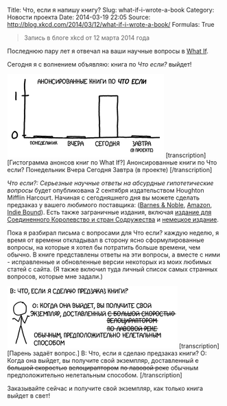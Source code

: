 Title: Что, если я напишу книгу?
Slug: what-if-i-wrote-a-book
Category: Новости проекта
Date: 2014-03-19 22:05
Source: http://blog.xkcd.com/2014/03/12/what-if-i-wrote-a-book/
Formulas: True

> Запись в блоге xkcd от 12 марта 2014 года

Последнюю пару лет я отвечал на ваши научные вопросы в [What If](http://what-if.xkcd.com/).

Сегодня я с волнением объявляю: книга по *Что если?* выйдет!

![Если учесть погрешность, то всё, что я могу сказать: число книг, которые я сегодня анонсирую, - где-то между 0,6 и 1.8.](/uploads/static/whatif_1_ru.png)
[transcription]
[Гистограмма анонсов книг по What If?]
Анонсированные книги по Что если?
Понедельник
Вчера
Сегодня
Завтра (в проекте)
[/transcription]

*Что если?: Серьезные научные ответы на абсурдные гипотетические вопросы* будет опубликована 2 сентября издательством Houghton Mifflin Harcourt. Начиная с сегодняшнего дня вы можете сделать предзаказ у вашего любимого поставщика: ([Barnes & Noble](http://www.barnesandnoble.com/w/what-if-serious-scientific-answers-to-absurd-hypothetical-questions-randall-munroe/1118864093?ean=9780544272996), [Amazon](http://www.amazon.com/What-If-Scientific-Hypothetical-Questions/dp/0544272994/ref=sr_1_1?s=books&ie=UTF8&qid=1394474740&sr=1-1&keywords=what+if%3F%2C+munroe), [Indie Bound](http://www.indiebound.org/book/9780544272996)). Есть также заграничные издания, включая [издание для Соединенного Королевство и стран Содружества](http://www.amazon.co.uk/What-If-Randall-Munroe/dp/1848549571/) и [немецкое издание](http://www.amazon.de/What-w%C3%A4re-wenn-wissenschaftliche-hypothetische/dp/3813506525/).

Пока я разбирал письма с вопросами для Что если? каждую неделю, я время от времени откладывал в сторону ясно сформулированные вопросы, на которые я хотел бы потратить больше времени, чем обычно. В книге представлены ответы на эти вопросы, а вместе с ними - исправленные и обновленные версии некоторых из моих любимых статей с сайта. (Я также включил туда личный список самых странных вопросов, которые мне задали.)

![У издателя были кое-какие проблемы с моим предложением выпустить тираж из антиматерии.](/uploads/static/whatif_2_ru.png)
[transcription]
[Парень задаёт вопрос.]
В: Что, если я сделаю предзаказ книги?
О: Когда она выйдет, вы получите свой экземпляр, доставленный 
<del>с большой скоростью</del> 
<del>велоцираптором</del> 
<del>по лавовой реке</del> 
обычным предположительно нелетальным способом.
[/transcription]

Заказывайте сейчас и получите свой экземпляр, как только книга выйдет в свет!
